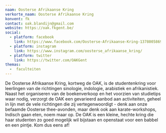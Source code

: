```yaml
---
naam: Oosterse Afrikaanse Kring
verkorte_naam: Oosterse Afrikaanse Kring
konvent: fk
contact: oak.blandijn@gmail.com
website: https://oak.fkgent.be/
social:
  - platform: facebook
    link: https://www.facebook.com/Oosterse-Afrikaanse-Kring-1378005869118376/
  - platform: instagram
    link: https://www.instagram.com/oosterse_afrikaanse_kring/
  - platform: twitter
    link: https://twitter.com/OAKGent
themas:
  -  faculteiten
---
```


De Oosterse Afrikaanse Kring, kortweg de OAK, is de studentenkring voor leerlingen van de richtingen sinologie, indologie, arabistiek en afrikanistiek. Naast het organiseren van de boekenverkoop en het voorzien van studietips waar nodig, verzorgt
de OAK een gevarieerd aanbod aan activiteiten, geheel in lijn met de vele richtingen die zij vertegenwoordigt - denk aan onze befaamde Oosterse thee-avonden, maar denk ook aan karate-workshops, Indisch gaan eten, noem maar op. 
De OAK is een kleine, hechte kring die haar studenten zo goed mogelijk wil bijstaan en openstaat voor een babbel en een pintje.
Kom dus eens af! 
